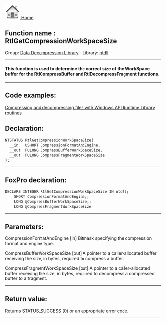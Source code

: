 [<img src="../../images/home.png"> Home ](https://github.com/VFPX/Win32API)  

## Function name : RtlGetCompressionWorkSpaceSize
Group: [Data Decompression Library](../../functions_group.md#Data_Decompression_Library)  -  Library: [ntdll](../../libraries.md#ntdll)  
***  


#### This function is used to determine the correct size of the WorkSpace buffer for the RtlCompressBuffer and RtlDecompressFragment functions.
***  


## Code examples:
[Compressing and decompressing files with Windows API Runtime Library routines](../../samples/sample_568.md)  

## Declaration:
```foxpro  
NTSTATUS RtlGetCompressionWorkSpaceSize(
  __in   USHORT CompressionFormatAndEngine,
  __out  PULONG CompressBufferWorkSpaceSize,
  __out  PULONG CompressFragmentWorkSpaceSize
);  
```  
***  


## FoxPro declaration:
```foxpro  
DECLARE INTEGER RtlGetCompressionWorkSpaceSize IN ntdll;
	SHORT CompressionFormatAndEngine,;
	LONG @CompressBufferWorkSpaceSize,;
	LONG @CompressFragmentWorkSpaceSize  
```  
***  


## Parameters:
CompressionFormatAndEngine [in]
Bitmask specifying the compression format and engine type.

CompressBufferWorkSpaceSize [out]
A pointer to a caller-allocated buffer receiving the size, in bytes, required to compress a buffer.

CompressFragmentWorkSpaceSize [out]
A pointer to a caller-allocated buffer receiving the size, in bytes, required to decompress a compressed buffer to a fragment.  
***  


## Return value:
Returns STATUS_SUCCESS (0) or an appropriate error code.  
***  

